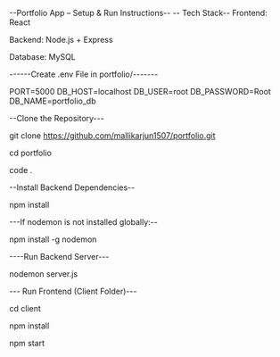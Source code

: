 

--Portfolio App – Setup & Run Instructions--
-- Tech Stack--
Frontend: React

Backend: Node.js + Express

Database: MySQL

------Create .env File in portfolio/-------

PORT=5000
DB_HOST=localhost
DB_USER=root
DB_PASSWORD=Root
DB_NAME=portfolio_db

 --Clone the Repository---

git clone https://github.com/mallikarjun1507/portfolio.git

cd portfolio

code .

--Install Backend Dependencies--

npm install

---If nodemon is not installed globally:--

npm install -g nodemon

----Run Backend Server---

nodemon server.js

--- Run Frontend (Client Folder)---

cd client 

npm install

npm start

